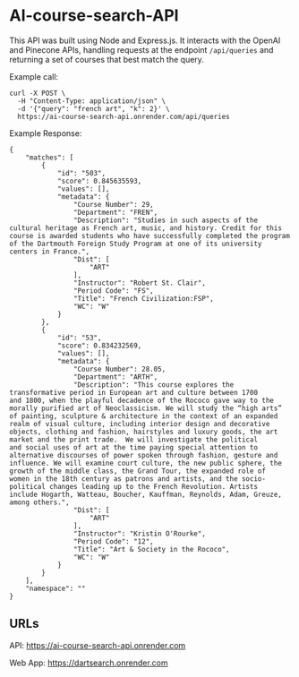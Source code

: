# AI-course-search-API

This API was built using Node and Express.js. It interacts with the OpenAI and Pinecone APIs, handling requests at the endpoint `/api/queries` and returning a set of courses that best match the query.

Example call:
```
curl -X POST \
  -H "Content-Type: application/json" \
  -d '{"query": "french art", "k": 2}' \
  https://ai-course-search-api.onrender.com/api/queries
```
Example Response:
```
{
	"matches": [
		{
			"id": "503",
			"score": 0.845635593,
			"values": [],
			"metadata": {
				"Course Number": 29,
				"Department": "FREN",
				"Description": "Studies in such aspects of the cultural heritage as French art, music, and history. Credit for this course is awarded students who have successfully completed the program of the Dartmouth Foreign Study Program at one of its university centers in France.",
				"Dist": [
					"ART"
				],
				"Instructor": "Robert St. Clair",
				"Period Code": "FS",
				"Title": "French Civilization:FSP",
				"WC": "W"
			}
		},
		{
			"id": "53",
			"score": 0.834232569,
			"values": [],
			"metadata": {
				"Course Number": 28.05,
				"Department": "ARTH",
				"Description": "This course explores the transformative period in European art and culture between 1700 and 1800, when the playful decadence of the Rococo gave way to the morally purified art of Neoclassicism. We will study the “high arts” of painting, sculpture & architecture in the context of an expanded realm of visual culture, including interior design and decorative objects, clothing and fashion, hairstyles and luxury goods, the art market and the print trade.  We will investigate the political and social uses of art at the time paying special attention to alternative discourses of power spoken through fashion, gesture and influence. We will examine court culture, the new public sphere, the growth of the middle class, the Grand Tour, the expanded role of women in the 18th century as patrons and artists, and the socio-political changes leading up to the French Revolution. Artists include Hogarth, Watteau, Boucher, Kauffman, Reynolds, Adam, Greuze, among others.",
				"Dist": [
					"ART"
				],
				"Instructor": "Kristin O'Rourke",
				"Period Code": "12",
				"Title": "Art & Society in the Rococo",
				"WC": "W"
			}
		}
	],
	"namespace": ""
}

```

## URLs
API: https://ai-course-search-api.onrender.com

Web App: https://dartsearch.onrender.com